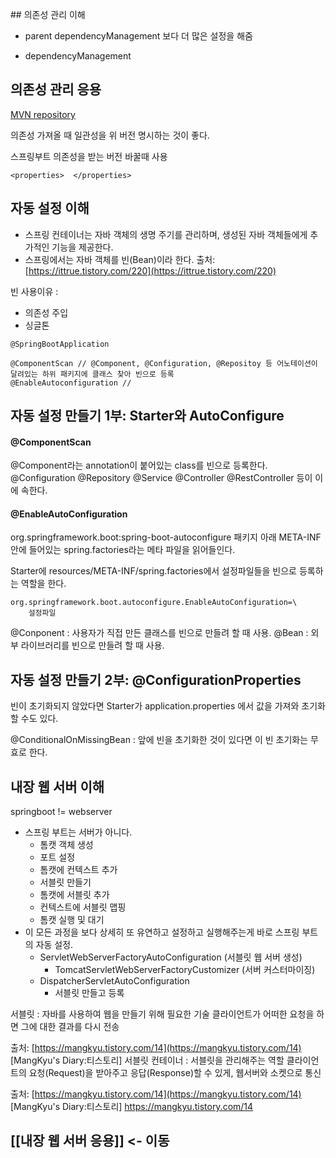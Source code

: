 []()## 의존성 관리 이해 

- parent 
	dependencyManagement 보다 더 많은 설정을 해줌

- dependencyManagement
	

## 의존성 관리 응용

[MVN repository](https://mvnrepository.com/)

의존성 가져올 때 일관성을 위 버전 명시하는 것이 좋다.


스프링부트 의존성을 받는 버전 바꿀때 사용

```
<properties>  </properties>
```

## 자동 설정 이해

- 스프링 컨테이너는 자바 객체의 생명 주기를 관리하며, 생성된 자바 객체들에게 추가적인 기능을 제공한다.
- 스프링에서는 자바 객체를 빈(Bean)이라 한다.
출처: [https://ittrue.tistory.com/220](https://ittrue.tistory.com/220) 

빈 사용이유 : 
- 의존성 주입
- 싱글톤


```
@SpringBootApplication

@ComponentScan // @Component, @Configuration, @Repositoy 등 어노테이션이 달려있는 하위 패키지에 클래스 찾아 빈으로 등록
@EnableAutoconfiguration // 

```

## 자동 설정 만들기 1부: Starter와 AutoConfigure
#### @ComponentScan

@Component라는 annotation이 붙어있는 class를 빈으로 등록한다.  
@Configuration @Repository @Service @Controller @RestController 등이 이에 속한다.

#### @EnableAutoConfiguration

org.springframework.boot:spring-boot-autoconfigure 패키지 아래 META-INF 안에 들어있는 spring.factories라는 메타 파일을 읽어들인다.

Starter에 resources/META-INF/spring.factories에서 설정파일들을 빈으로 등록하는 역할을 한다.
```
org.springframework.boot.autoconfigure.EnableAutoConfiguration=\
	설정파일
```

@Conponent : 사용자가 직접 만든 클래스를 빈으로 만들려 할 때 사용.
@Bean : 외부 라이브러리를 빈으로 만들려 할 때 사용.

## 자동 설정 만들기 2부: @ConfigurationProperties

빈이 초기화되지 않았다면 Starter가 application.properties 에서 값을 가져와 초기화할 수도 있다.

@ConditionalOnMissingBean : 앞에 빈을 초기화한 것이 있다면 이 빈 초기화는 무효로 한다.

## 내장 웹 서버 이해

springboot != webserver

- 스프링 부트는 서버가 아니다.
    - 톰캣 객체 생성
    - 포트 설정
    - 톰캣에 컨텍스트 추가
    - 서블릿 만들기
    - 톰캣에 서블릿 추가
    - 컨텍스트에 서블릿 맵핑
    - 톰캣 실행 및 대기
- 이 모든 과정을 보다 상세히 또 유연하고 설정하고 실행해주는게 바로 스프링 부트의 자동 설정.
    - ServletWebServerFactoryAutoConfiguration (서블릿 웹 서버 생성)
        - TomcatServletWebServerFactoryCustomizer (서버 커스터마이징)
    - DispatcherServletAutoConfiguration
        - 서블릿 만들고 등록


서블릿 : 
	자바를 사용하여 웹을 만들기 위해 필요한 기술
	클라이언트가 어떠한 요청을 하면 그에 대한 결과를 다시 전송

출처: [https://mangkyu.tistory.com/14](https://mangkyu.tistory.com/14) [MangKyu's Diary:티스토리]
서블릿 컨테이너 : 
	서블릿을 관리해주는 역할
	클라이언트의 요청(Request)을 받아주고 응답(Response)할 수 있게, 웹서버와 소켓으로 통신

출처: [https://mangkyu.tistory.com/14](https://mangkyu.tistory.com/14) [MangKyu's Diary:티스토리]
https://mangkyu.tistory.com/14 



## [[내장 웹 서버 응용]] <- 이동


